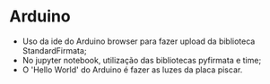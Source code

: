 # Arduino

- Uso da ide do Arduino browser para fazer upload da biblioteca StandardFirmata;
- No jupyter notebook, utilização das bibliotecas pyfirmata e time;
- O 'Hello World' do Arduino é fazer as luzes da placa piscar.
